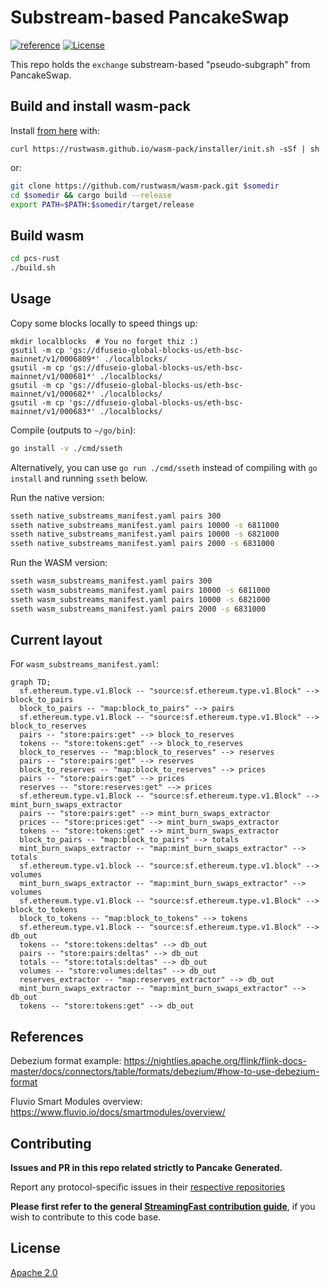 # Substream-based PancakeSwap
[![reference](https://img.shields.io/badge/godoc-reference-5272B4.svg?style=flat-square)](https://pkg.go.dev/github.com/streamingfast/substream-pancakeswap)
[![License](https://img.shields.io/badge/License-Apache%202.0-blue.svg)](https://opensource.org/licenses/Apache-2.0)

This repo holds the `exchange` substream-based "pseudo-subgraph" from PancakeSwap.

## Build and install wasm-pack

Install [from here](https://rustwasm.github.io/wasm-pack/installer/) with:

```
curl https://rustwasm.github.io/wasm-pack/installer/init.sh -sSf | sh
```

or:

```bash
git clone https://github.com/rustwasm/wasm-pack.git $somedir
cd $somedir && cargo build --release
export PATH=$PATH:$somedir/target/release
```


## Build wasm

```bash
cd pcs-rust
./build.sh
```

## Usage

Copy some blocks locally to speed things up:

```
mkdir localblocks  # You no forget thiz :)
gsutil -m cp 'gs://dfuseio-global-blocks-us/eth-bsc-mainnet/v1/0006809*' ./localblocks/
gsutil -m cp 'gs://dfuseio-global-blocks-us/eth-bsc-mainnet/v1/000681*' ./localblocks/
gsutil -m cp 'gs://dfuseio-global-blocks-us/eth-bsc-mainnet/v1/000682*' ./localblocks/
gsutil -m cp 'gs://dfuseio-global-blocks-us/eth-bsc-mainnet/v1/000683*' ./localblocks/
```

Compile (outputs to `~/go/bin`):

```bash
go install -v ./cmd/sseth
```

Alternatively, you can use `go run ./cmd/sseth` instead of compiling with `go install` and running `sseth` below.

Run the native version:

```bash
sseth native_substreams_manifest.yaml pairs 300
sseth native_substreams_manifest.yaml pairs 10000 -s 6811000
sseth native_substreams_manifest.yaml pairs 10000 -s 6821000
sseth native_substreams_manifest.yaml pairs 2000 -s 6831000
```

Run the WASM version:

```bash
sseth wasm_substreams_manifest.yaml pairs 300
sseth wasm_substreams_manifest.yaml pairs 10000 -s 6811000
sseth wasm_substreams_manifest.yaml pairs 10000 -s 6821000
sseth wasm_substreams_manifest.yaml pairs 2000 -s 6831000
```


## Current layout

For `wasm_substreams_manifest.yaml`:

```mermaid
graph TD;
  sf.ethereum.type.v1.Block -- "source:sf.ethereum.type.v1.Block" --> block_to_pairs
  block_to_pairs -- "map:block_to_pairs" --> pairs
  sf.ethereum.type.v1.Block -- "source:sf.ethereum.type.v1.Block" --> block_to_reserves
  pairs -- "store:pairs:get" --> block_to_reserves
  tokens -- "store:tokens:get" --> block_to_reserves
  block_to_reserves -- "map:block_to_reserves" --> reserves
  pairs -- "store:pairs:get" --> reserves
  block_to_reserves -- "map:block_to_reserves" --> prices
  pairs -- "store:pairs:get" --> prices
  reserves -- "store:reserves:get" --> prices
  sf.ethereum.type.v1.Block -- "source:sf.ethereum.type.v1.Block" --> mint_burn_swaps_extractor
  pairs -- "store:pairs:get" --> mint_burn_swaps_extractor
  prices -- "store:prices:get" --> mint_burn_swaps_extractor
  tokens -- "store:tokens:get" --> mint_burn_swaps_extractor
  block_to_pairs -- "map:block_to_pairs" --> totals
  mint_burn_swaps_extractor -- "map:mint_burn_swaps_extractor" --> totals
  sf.ethereum.type.v1.block -- "source:sf.ethereum.type.v1.block" --> volumes
  mint_burn_swaps_extractor -- "map:mint_burn_swaps_extractor" --> volumes
  sf.ethereum.type.v1.Block -- "source:sf.ethereum.type.v1.Block" --> block_to_tokens
  block_to_tokens -- "map:block_to_tokens" --> tokens
  sf.ethereum.type.v1.Block -- "source:sf.ethereum.type.v1.Block" --> db_out
  tokens -- "store:tokens:deltas" --> db_out
  pairs -- "store:pairs:deltas" --> db_out
  totals -- "store:totals:deltas" --> db_out
  volumes -- "store:volumes:deltas" --> db_out
  reserves_extractor -- "map:reserves_extractor" --> db_out
  mint_burn_swaps_extractor -- "map:mint_burn_swaps_extractor" --> db_out
  tokens -- "store:tokens:get" --> db_out
```

## References

Debezium format example: https://nightlies.apache.org/flink/flink-docs-master/docs/connectors/table/formats/debezium/#how-to-use-debezium-format

Fluvio Smart Modules overview: https://www.fluvio.io/docs/smartmodules/overview/



## Contributing

**Issues and PR in this repo related strictly to Pancake Generated.**

Report any protocol-specific issues in their
[respective repositories](https://github.com/streamingfast/streamingfast#protocols)

**Please first refer to the general
[StreamingFast contribution guide](https://github.com/streamingfast/streamingfast/blob/master/CONTRIBUTING.md)**,
if you wish to contribute to this code base.

## License

[Apache 2.0](LICENSE)
